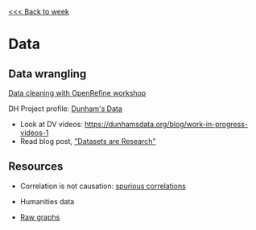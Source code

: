 [<<< Back to week](../weeks/4-data.md)

# Data

## Data wrangling

[Data cleaning with OpenRefine workshop](https://github.com/tri-cods/tidy-data)

DH Project profile: [Dunham's Data](https://dunhamsdata.org)
  - Look at DV videos: https://dunhamsdata.org/blog/work-in-progress-videos-1
  - Read blog post, ["Datasets are Research"](https://dunhamsdata.org/blog/datasets-are-research)

## Resources
- Correlation is not causation: [spurious correlations](https://www.tylervigen.com/spurious-correlations)
- Humanities data

- [Raw graphs](https://rawgraphs.io/)

<!--
[Nabil - computational essays](https://observablehq.com/@bulbil/computational-essay?collection=@bulbil/computational-essays)

-->
